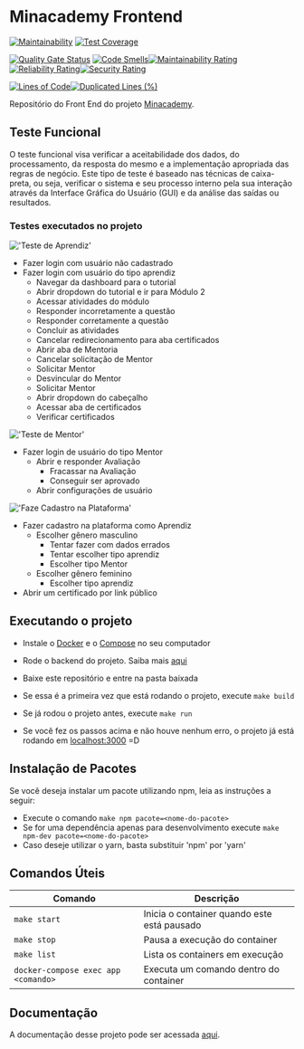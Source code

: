 # Minacademy Frontend

[![Maintainability](https://api.codeclimate.com/v1/badges/7ce4a9cafb291faa20a0/maintainability)](https://codeclimate.com/github/fga-eps-mds/2020.1-Minacademy-FrontEnd/maintainability) [![Test Coverage](https://api.codeclimate.com/v1/badges/7ce4a9cafb291faa20a0/test_coverage)](https://codeclimate.com/github/fga-eps-mds/2020.1-Minacademy-FrontEnd/test_coverage) 

[![Quality Gate Status](https://sonarcloud.io/api/project_badges/measure?project=fga-eps-mds_2020.1-Minacademy-FrontEnd&metric=alert_status)](https://sonarcloud.io/dashboard?id=fga-eps-mds_2020.1-Minacademy-FrontEnd) [![Code Smells](https://sonarcloud.io/api/project_badges/measure?project=fga-eps-mds_2020.1-Minacademy-FrontEnd&metric=code_smells)](https://sonarcloud.io/dashboard?id=fga-eps-mds_2020.1-Minacademy-FrontEnd)[![Maintainability Rating](https://sonarcloud.io/api/project_badges/measure?project=fga-eps-mds_2020.1-Minacademy-FrontEnd&metric=sqale_rating)](https://sonarcloud.io/dashboard?id=fga-eps-mds_2020.1-Minacademy-FrontEnd)[![Reliability Rating](https://sonarcloud.io/api/project_badges/measure?project=fga-eps-mds_2020.1-Minacademy-FrontEnd&metric=reliability_rating)](https://sonarcloud.io/dashboard?id=fga-eps-mds_2020.1-Minacademy-FrontEnd)[![Security Rating](https://sonarcloud.io/api/project_badges/measure?project=fga-eps-mds_2020.1-Minacademy-FrontEnd&metric=security_rating)](https://sonarcloud.io/dashboard?id=fga-eps-mds_2020.1-Minacademy-FrontEnd)

[![Lines of Code](https://sonarcloud.io/api/project_badges/measure?project=fga-eps-mds_2020.1-Minacademy-FrontEnd&metric=ncloc)](https://sonarcloud.io/dashboard?id=fga-eps-mds_2020.1-Minacademy-FrontEnd)[![Duplicated Lines (%)](https://sonarcloud.io/api/project_badges/measure?project=fga-eps-mds_2020.1-Minacademy-FrontEnd&metric=duplicated_lines_density)](https://sonarcloud.io/dashboard?id=fga-eps-mds_2020.1-Minacademy-FrontEnd)

Repositório do Front End do projeto [Minacademy](https://github.com/fga-eps-mds/2020.1-Grupo4).

## Teste Funcional

O teste funcional visa verificar a aceitabilidade dos dados, do
processamento, da resposta do mesmo e a implementação apropriada das regras de negócio. Este tipo de teste é baseado nas técnicas de caixa-preta, ou seja, verificar o sistema
e seu processo interno pela sua interação através da Interface Gráfica do Usuário (GUI) e da
análise das saídas ou resultados.

### Testes executados no projeto

!['Teste de Aprendiz'](https://github.com/fga-eps-mds/2020.1-Minacademy-FrontEnd/blob/102-testes-funcionais/cypress/gifs/Screen-Capture_select-area_20201127192315.gif)

- Fazer login com usuário não cadastrado
- Fazer login com usuário do tipo aprendiz
  - Navegar da dashboard para o tutorial
  - Abrir dropdown do tutorial e ir para Módulo 2
  - Acessar atividades do módulo
  - Responder incorretamente a questão
  - Responder corretamente a questão
  - Concluir as atividades
  - Cancelar redirecionamento para aba certificados
  - Abrir aba de Mentoria
  - Cancelar solicitação de Mentor
  - Solicitar Mentor
  - Desvincular do Mentor
  - Solicitar Mentor
  - Abrir dropdown do cabeçalho
  - Acessar aba de certificados
  - Verificar certificados

!['Teste de Mentor'](https://github.com/fga-eps-mds/2020.1-Minacademy-FrontEnd/blob/102-testes-funcionais/cypress/gifs/Screen-Capture_select-area_20201127192843.gif)

- Fazer login de usuário do tipo Mentor
  - Abrir e responder Avaliação
    - Fracassar na Avaliação
    - Conseguir ser aprovado
  - Abrir configurações de usuário

!['Faze Cadastro na Plataforma'](https://github.com/fga-eps-mds/2020.1-Minacademy-FrontEnd/blob/102-testes-funcionais/cypress/gifs/Screen-Capture_select-area_20201127193256.gif)

- Fazer cadastro na plataforma como Aprendiz
  - Escolher gênero masculino
    - Tentar fazer com dados errados
    - Tentar escolher tipo aprendiz
    - Escolher tipo Mentor
  - Escolher gênero feminino
    - Escolher tipo aprendiz
- Abrir um certificado por link público

## Executando o projeto

- Instale o [Docker](http://docs.docker.com/get-docker/) e o [Compose](http://docs.docker.com/compose/install/#install-compose) no seu computador

- Rode o backend do projeto. Saiba mais [aqui](https://github.com/fga-eps-mds/2020.1-Grupo4-BackEnd)

- Baixe este repositório e entre na pasta baixada

- Se essa é a primeira vez que está rodando o projeto, execute `make build`

- Se já rodou o projeto antes, execute `make run`

- Se você fez os passos acima e não houve nenhum erro, o projeto já está rodando em [localhost:3000](localhost:3000) =D

## Instalação de Pacotes

Se você deseja instalar um pacote utilizando npm, leia as instruções a seguir:

- Execute o comando `make npm pacote=<nome-do-pacote>`
- Se for uma dependência apenas para desenvolvimento execute `make npm-dev pacote=<nome-do-pacote>`
- Caso deseje utilizar o yarn, basta substituir 'npm' por 'yarn'

## Comandos Úteis

| Comando                             | Descrição                                   |
| ----------------------------------- | ------------------------------------------- |
| `make start`                        | Inicia o container quando este está pausado |
| `make stop`                         | Pausa a execução do container               |
| `make list`                         | Lista os containers em execução             |
| `docker-compose exec app <comando>` | Executa um comando dentro do container      |

## Documentação

A documentação desse projeto pode ser acessada [aqui](https://fga-eps-mds.github.io/2020.1-Grupo4/).
